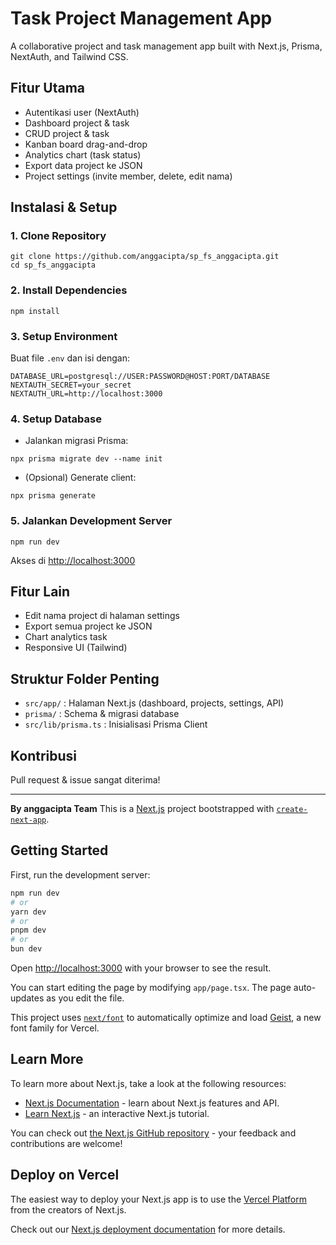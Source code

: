 # Task Project Management App

A collaborative project and task management app built with Next.js, Prisma, NextAuth, and Tailwind CSS.

## Fitur Utama
- Autentikasi user (NextAuth)
- Dashboard project & task
- CRUD project & task
- Kanban board drag-and-drop
- Analytics chart (task status)
- Export data project ke JSON
- Project settings (invite member, delete, edit nama)

## Instalasi & Setup

### 1. Clone Repository
```
git clone https://github.com/anggacipta/sp_fs_anggacipta.git
cd sp_fs_anggacipta
```

### 2. Install Dependencies
```
npm install
```

### 3. Setup Environment
Buat file `.env` dan isi dengan:
```
DATABASE_URL=postgresql://USER:PASSWORD@HOST:PORT/DATABASE
NEXTAUTH_SECRET=your_secret
NEXTAUTH_URL=http://localhost:3000
```

### 4. Setup Database
- Jalankan migrasi Prisma:
```
npx prisma migrate dev --name init
```
- (Opsional) Generate client:
```
npx prisma generate
```

### 5. Jalankan Development Server
```
npm run dev
```
Akses di [http://localhost:3000](http://localhost:3000)

## Fitur Lain
- Edit nama project di halaman settings
- Export semua project ke JSON
- Chart analytics task
- Responsive UI (Tailwind)

## Struktur Folder Penting
- `src/app/` : Halaman Next.js (dashboard, projects, settings, API)
- `prisma/` : Schema & migrasi database
- `src/lib/prisma.ts` : Inisialisasi Prisma Client

## Kontribusi
Pull request & issue sangat diterima!

---

**By anggacipta Team**
This is a [Next.js](https://nextjs.org) project bootstrapped with [`create-next-app`](https://nextjs.org/docs/app/api-reference/cli/create-next-app).

## Getting Started

First, run the development server:

```bash
npm run dev
# or
yarn dev
# or
pnpm dev
# or
bun dev
```

Open [http://localhost:3000](http://localhost:3000) with your browser to see the result.

You can start editing the page by modifying `app/page.tsx`. The page auto-updates as you edit the file.

This project uses [`next/font`](https://nextjs.org/docs/app/building-your-application/optimizing/fonts) to automatically optimize and load [Geist](https://vercel.com/font), a new font family for Vercel.

## Learn More

To learn more about Next.js, take a look at the following resources:

- [Next.js Documentation](https://nextjs.org/docs) - learn about Next.js features and API.
- [Learn Next.js](https://nextjs.org/learn) - an interactive Next.js tutorial.

You can check out [the Next.js GitHub repository](https://github.com/vercel/next.js) - your feedback and contributions are welcome!

## Deploy on Vercel

The easiest way to deploy your Next.js app is to use the [Vercel Platform](https://vercel.com/new?utm_medium=default-template&filter=next.js&utm_source=create-next-app&utm_campaign=create-next-app-readme) from the creators of Next.js.

Check out our [Next.js deployment documentation](https://nextjs.org/docs/app/building-your-application/deploying) for more details.
